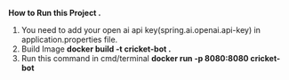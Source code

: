 **How to Run this Project .**

1. You need to add your open ai api key(spring.ai.openai.api-key) in application.properties file.
2. Build Image 
**docker build -t cricket-bot .**
3. Run this command in cmd/terminal
**docker run -p 8080:8080 cricket-bot**
